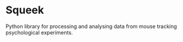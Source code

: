 Squeek
======

Python library for processing and analysing data from mouse tracking psychological experiments.
